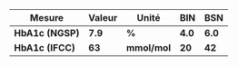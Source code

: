 |      Mesure     | Valeur|    Unité   |  BIN  |  BSN  |
|-----------------|-------|------------|-------|-------|
|**HbA1c  (NGSP)**|**7.9**|    **%**   |**4.0**|**6.0**|
|**HbA1c  (IFCC)**| **63**|**mmol/mol**| **20**| **42**|